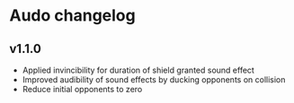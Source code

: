 # Audo changelog

## v1.1.0
- Applied invincibility for duration of shield granted sound effect
- Improved audibility of sound effects by ducking opponents on collision
- Reduce initial opponents to zero
